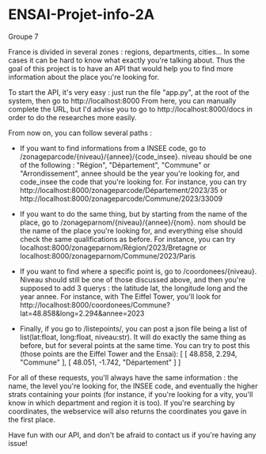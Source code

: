 # ENSAI-Projet-info-2A
Groupe 7

France is divided in several zones : regions, departments, cities... In some cases it can be hard to know what exactly you're talking about.
Thus the goal of this project is to have an API that would help you to find more information about the place you're looking for.

To start the API, it's very easy : just run the file "app.py", at the root of the system, then go to http://localhost:8000
From here, you can manually complete the URL, but I'd advise you to go to http://localhost:8000/docs in order to do the researches more easily.

From now on, you can follow several paths :

- If you want to find informations from a INSEE code, go to /zonageparcode/{niveau}/{annee}/{code_insee}. niveau should be one of the following :
 "Région", "Département", "Commune" or "Arrondissement", annee should be the year you're looking for, and code_insee the code that you're looking for.
 For instance, you can try http://localhost:8000/zonageparcode/Département/2023/35 or http://localhost:8000/zonageparcode/Commune/2023/33009

- If you want to do the same thing, but by starting from the name of the place, go to /zonageparnom/{niveau}/{annee}/{nom}. nom should be the name of the place you're looking for,
and everything else should check the same qualifications as before.
For instance, you can try localhost:8000/zonageparnom/Région/2023/Bretagne or localhost:8000/zonageparnom/Commune/2023/Paris

- If you want to find where a specific point is, go to /coordonees/{niveau}. Niveau should still be one of those discussed above, and then you're supposed to add 3 querys :
the latitude lat, the longitude long and the year annee.
For instance, with The Eiffel Tower, you'll look for http://localhost:8000/coordonees/Commune?lat=48.858&long=2.294&annee=2023

- Finally, if you go to /listepoints/, you can post a json file being a list of list(lat:float, long:float, niveau:str). It will do exactly the same thing as before, but for several points at the same time.
You can try to post this (those points are the Eiffel Tower and the Ensai):
[
    [
        48.858,
        2.294,
        "Commune"
    ],
    [
        48.051,
        -1.742,
        "Département"
    ]
]

For all of these requests, you'll always have the same information : the name, the level you're looking for, the INSEE code, and eventually the higher strats containing your points (for instance, if you're looking for a vity, you'll know in which department and region it is too). If you're searching by coordinates, the webservice will also returns the coordinates you gave in the first place.

Have fun with our API, and don't be afraid to contact us if you're having any issue!
